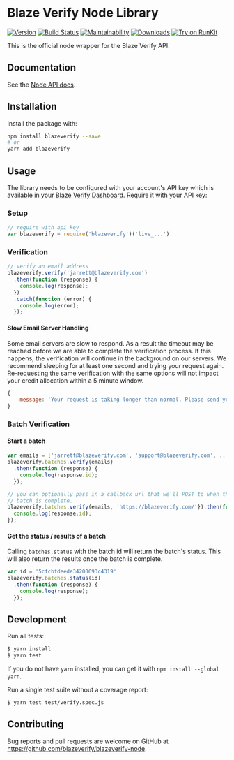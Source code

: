 # Blaze Verify Node Library

[![Version](https://img.shields.io/npm/v/blazeverify.svg)](https://www.npmjs.org/package/blazeverify)
[![Build Status](https://travis-ci.com/blazeverify/blazeverify-node.svg)](https://travis-ci.com/blazeverify/blazeverify-node)
[![Maintainability](https://api.codeclimate.com/v1/badges/2d74c69a9155109058a7/maintainability)](https://codeclimate.com/github/blazeverify/blazeverify-node/maintainability)
[![Downloads](https://img.shields.io/npm/dm/blazeverify.svg)](https://www.npmjs.com/package/blazeverify)
[![Try on RunKit](https://badge.runkitcdn.com/blazeverify.svg)](https://runkit.com/npm/blazeverify)

This is the official node wrapper for the Blaze Verify API.

## Documentation

See the [Node API docs](https://blazeverify.com/docs/api/?javascript).

## Installation

Install the package with:

```sh
npm install blazeverify --save
# or
yarn add blazeverify
```

## Usage

The library needs to be configured with your account's API key which is available in your [Blaze Verify Dashboard](https://app.blazeverify.com/api). Require it with your API key:

### Setup

```javascript
// require with api key
var blazeverify = require('blazeverify')('live_...')
```

### Verification

```javascript
// verify an email address
blazeverify.verify('jarrett@blazeverify.com')
  .then(function (response) {
    console.log(response);
  })
  .catch(function (error) {
    console.log(error);
  });
```

#### Slow Email Server Handling

Some email servers are slow to respond. As a result the timeout may be reached
before we are able to complete the verification process. If this happens, the
verification will continue in the background on our servers. We recommend
sleeping for at least one second and trying your request again. Re-requesting
the same verification with the same options will not impact your credit
allocation within a 5 minute window.

```javascript
{
    message: 'Your request is taking longer than normal. Please send your request again.'
}
```

### Batch Verification

#### Start a batch

```javascript
var emails = ['jarrett@blazeverify.com', 'support@blazeverify.com', ...]
blazeverify.batches.verify(emails)
  .then(function (response) {
    console.log(response.id);
  });

// you can optionally pass in a callback url that we'll POST to when the
// batch is complete.
blazeverify.batches.verify(emails, 'https://blazeverify.com/'}).then(function (response) {
  console.log(response.id);
});
```

#### Get the status / results of a batch

Calling `batches.status` with the batch id will return the batch's status.
This will also return the results once the batch is complete.

```javascript
var id = '5cfcbfdeede34200693c4319'
blazeverify.batches.status(id)
  .then(function (response) {
    console.log(response);
  });
```

## Development

Run all tests:

```sh
$ yarn install
$ yarn test
```

If you do not have `yarn` installed, you can get it with `npm install --global yarn`.

Run a single test suite without a coverage report:

```sh
$ yarn test test/verify.spec.js
```

## Contributing

Bug reports and pull requests are welcome on GitHub at https://github.com/blazeverify/blazeverify-node.
